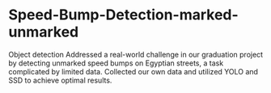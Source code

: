 # Speed-Bump-Detection-marked-unmarked

Object detection
Addressed a real-world challenge in our graduation project by detecting unmarked speed bumps on Egyptian streets, a task complicated by limited data. Collected our own data and utilized YOLO and SSD to achieve optimal results.
 
